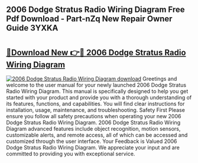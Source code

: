 ## 2006 Dodge Stratus Radio Wiring Diagram Free Pdf Download - Part-nZq New Repair Owner Guide 3YXKA

# <h2><a href="http://dft6yx.blite.top/?on=2006+Dodge+Stratus+Radio+Wiring+Diagram">🔗Download New 👉🔴 2006 Dodge Stratus Radio Wiring Diagram</a></h2>

[![2006 Dodge Stratus Radio Wiring Diagram download](https://i.imgur.com/lujVjoI.png)](http://dft6yx.blite.top/?on=2006+Dodge+Stratus+Radio+Wiring+Diagram)
Greetings and welcome to the user manual for your newly launched 2006 Dodge Stratus Radio Wiring Diagram. This manual is specifically designed to help you get started with your product and provide you with a thorough understanding of its features, functions, and capabilities. You will find clear instructions for installation, usage, maintenance, and troubleshooting. Safety First Please ensure you follow all safety precautions when operating your new 2006 Dodge Stratus Radio Wiring Diagram. 2006 Dodge Stratus Radio Wiring Diagram advanced features include object recognition, motion sensors, customizable alerts, and remote access, all of which can be accessed and customized through the user interface. Your Feedback is Valued 2006 Dodge Stratus Radio Wiring Diagram. We appreciate your input and are committed to providing you with exceptional service.
